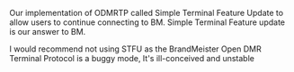 Our implementation of ODMRTP called Simple Terminal Feature Update to allow users to continue connecting to BM. Simple Terminal Feature update is our answer to BM.

I would recommend not using STFU as the BrandMeister Open DMR Terminal Protocol is a buggy mode, It's ill-conceived and unstable
